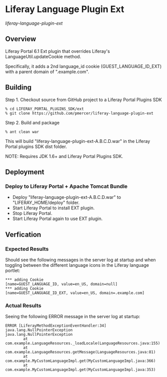 # Liferay Language Plugin Ext

*liferay-language-plugin-ext*

## Overview

Liferay Portal 6.1 Ext plugin that overrides Liferay's LanguageUtil.updateCookie method.

Specifically, it adds a 2nd language_id cookie (GUEST_LANGUAGE_ID_EXT) with a parent domain of ".example.com".


## Building

Step 1. Checkout source from GitHub project to a Liferay Portal Plugins SDK

    % cd LIFERAY_PORTAL_PLUGINS_SDK/ext
    % git clone https://github.com/pmercer/liferay-language-plugin-ext 

Step 2. Build and package

    % ant clean war

This will build "liferay-language-plugin-ext-A.B.C.D.war" in the Liferay Portal plugins SDK dist folder.

NOTE: Requires JDK 1.6+ and Liferay Portal Plugins SDK.


## Deployment

### Deploy to Liferay Portal + Apache Tomcat Bundle

* Deploy "liferay-language-plugin-ext-A.B.C.D.war" to "LIFERAY_HOME/deploy" folder.
* Start Liferay Portal to install EXT plugin.
* Stop Liferay Portal.
* Start Liferay Portal again to use EXT plugin.


## Verfication

### Expected Results

Should see the following messages in the server log at startup and when toggling between the different language icons in the Liferay language portlet:

```
*** adding Cookie
[name=GUEST_LANGUAGE_ID, value=en_US, domain=null]
*** adding Cookie
[name=GUEST_LANGUAGE_ID_EXT, value=en_US, domain=.example.com]
```

### Actual Results

Seeing the following ERROR message in the server log at startup:

```
ERROR [LiferayMethodExceptionEventHandler:34] java.lang.NullPointerException
java.lang.NullPointerException
        at com.example.LanguageResources._loadLocale(LanguageResources.java:155)
        at com.example.LanguageResources.getMessage(LanguageResources.java:81)
        at com.example.MyCustomLanguageImpl.get(MyCustomLanguageImpl.java:366)
        at com.example.MyCustomLanguageImpl.get(MyCustomLanguageImpl.java:353)
```
